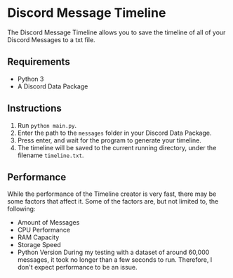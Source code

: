 # Discord Message Timeline
The Discord Message Timeline allows you to save the timeline of all of your Discord Messages to a txt file.

## Requirements
- Python 3
- A Discord Data Package

## Instructions
1. Run `python main.py`.
2. Enter the path to the `messages` folder in your Discord Data Package.
3. Press enter, and wait for the program to generate your timeline.
4. The timeline will be saved to the current running directory, under the filename `timeline.txt`.

## Performance
While the performance of the Timeline creator is very fast, there may be some factors that affect it. Some of the factors are, but not limited to, the following:
- Amount of Messages
- CPU Performance
- RAM Capacity
- Storage Speed
- Python Version
During my testing with a dataset of around 60,000 messages, it took no longer than a few seconds to run. Therefore, I don't expect performance to be an issue.